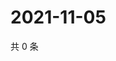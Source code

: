 # 2021-11-05

共 0 条

<!-- BEGIN WEIBO -->
<!-- 最后更新时间 Fri Nov 05 2021 03:11:27 GMT+0800 (China Standard Time) -->

<!-- END WEIBO -->
